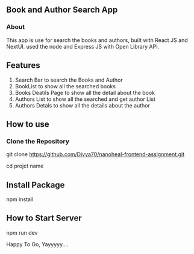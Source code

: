 ## Book and Author Search App

### About

This app is use for search the books and authors, built with React JS and NextUI. used the node and Express JS with Open Library API.

## Features

1. Search Bar to search the Books and Author
2. BookList to show all the searched books
3. Books Deatils Page to show all the detail about the book
4. Authors List to show all the searched and get author List
5. Authors Detals to show all the details about the author

## How to use

### Clone the Repository
git clone https://github.com/Divya70/nanoheal-frontend-assignment.git

cd projct name

## Install Package

npm install

## How to Start Server

npm run dev

Happy To Go, Yayyyyy....
